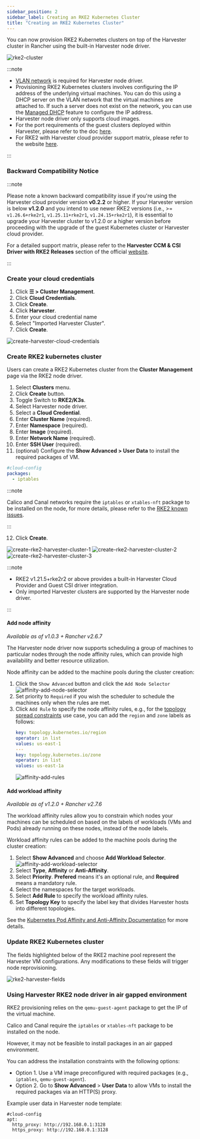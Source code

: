 ```yaml
---
sidebar_position: 2
sidebar_label: Creating an RKE2 Kubernetes Cluster
title: "Creating an RKE2 Kubernetes Cluster"
---
```


<head>
  <link rel="canonical" href="https://docs.harvesterhci.io/v1.6/rancher/node/rke2-cluster"/>
</head>

You can now provision RKE2 Kubernetes clusters on top of the Harvester cluster in Rancher using the built-in Harvester node driver.

![rke2-cluster](/img/v1.2/rancher/rke2-k3s-node-driver.png)

:::note

- [VLAN network](../../networking/harvester-network.md#vlan-network) is required for Harvester node driver.
- Provisioning RKE2 Kubernetes clusters involves configuring the IP address of the underlying virtual machines. You can do this using a DHCP server on the VLAN network that the virtual machines are attached to. If such a server does not exist on the network, you can use the [Managed DHCP](../../advanced/addons/managed-dhcp.md) feature to configure the IP address.
- Harvester node driver only supports cloud images.
- For the port requirements of the guest clusters deployed within Harvester, please refer to the doc [here](../../install/requirements.md#port-requirements-for-k3s-or-rke2-clusters).
- For RKE2 with Harvester cloud provider support matrix, please refer to the website [here](https://www.suse.com/suse-harvester/support-matrix/all-supported-versions/).

:::

### Backward Compatibility Notice

:::note

Please note a known backward compatibility issue if you're using the Harvester cloud provider version **v0.2.2** or higher.  If your Harvester version is below **v1.2.0** and you intend to use newer RKE2 versions (i.e., >= `v1.26.6+rke2r1`, `v1.25.11+rke2r1`, `v1.24.15+rke2r1`), it is essential to upgrade your Harvester cluster to v1.2.0 or a higher version before proceeding with the upgrade of the guest Kubernetes cluster or Harvester cloud provider.

For a detailed support matrix, please refer to the **Harvester CCM & CSI Driver with RKE2 Releases** section of the official [website](https://www.suse.com/suse-harvester/support-matrix/all-supported-versions/).

:::


### Create your cloud credentials

1. Click **☰ > Cluster Management**.
2. Click **Cloud Credentials**.
3. Click **Create**.
4. Click **Harvester**.
5. Enter your cloud credential name
6. Select "Imported Harvester Cluster".
7. Click **Create**.

![create-harvester-cloud-credentials](/img/v1.2/rancher/create-cloud-credentials.png)

###  Create RKE2 kubernetes cluster

Users can create a RKE2 Kubernetes cluster from the **Cluster Management** page via the RKE2 node driver.

1. Select **Clusters** menu.
2. Click **Create** button.
3. Toggle Switch to **RKE2/K3s**.
4. Select Harvester node driver.
5. Select a **Cloud Credential**.
6. Enter **Cluster Name** (required).
7. Enter **Namespace** (required).
8. Enter **Image** (required).
9. Enter **Network Name** (required).
10. Enter **SSH User** (required).
11. (optional) Configure the **Show Advanced > User Data** to install the required packages of VM.
```yaml
#cloud-config
packages:
  - iptables
```

:::note

Calico and Canal networks require the `iptables` or `xtables-nft` package to be installed on the node, for more details, please refer to the [RKE2 known issues](https://docs.rke2.io/known_issues#canal-and-ip-exhaustion).

:::


12. Click **Create**.

![create-rke2-harvester-cluster-1](/img/v1.2/rancher/create-rke2-harvester-cluster-1.png)
![create-rke2-harvester-cluster-2](/img/v1.2/rancher/create-rke2-harvester-cluster-2.png)
![create-rke2-harvester-cluster-3](/img/v1.2/rancher/create-rke2-harvester-cluster-3.png)

:::note

- RKE2 v1.21.5+rke2r2 or above provides a built-in Harvester Cloud Provider and Guest CSI driver integration.
- Only imported Harvester clusters are supported by the Harvester node driver.

:::

#### Add node affinity

_Available as of v1.0.3 + Rancher v2.6.7_

The Harvester node driver now supports scheduling a group of machines to particular nodes through the node affinity rules, which can provide high availability and better resource utilization.

Node affinity can be added to the machine pools during the cluster creation:

1. Click the `Show Advanced` button and click the `Add Node Selector`
   ![affinity-add-node-selector](/img/v1.2/rancher/affinity-rke2-add-node-selector.png)
2. Set priority to `Required` if you wish the scheduler to schedule the machines only when the rules are met.
3. Click `Add Rule` to specify the node affinity rules, e.g., for the [topology spread constraints](./node-driver.md#topology-spread-constraints) use case, you can add the `region` and `zone` labels as follows:
   ```yaml
   key: topology.kubernetes.io/region
   operator: in list 
   values: us-east-1
   ---
   key: topology.kubernetes.io/zone
   operator: in list 
   values: us-east-1a
   ```
   ![affinity-add-rules](/img/v1.2/rancher/affinity-rke2-add-rules.png)

#### Add workload affinity

_Available as of v1.2.0 + Rancher v2.7.6_

The workload affinity rules allow you to constrain which nodes your machines can be scheduled on based on the labels of workloads (VMs and Pods) already running on these nodes, instead of the node labels.

Workload affinity rules can be added to the machine pools during the cluster creation:

1. Select **Show Advanced** and choose **Add Workload Selector**.
   ![affinity-add-workload-selector](/img/v1.2/rancher/affinity-rke2-add-workload-selector.png)
2. Select **Type**, **Affinity** or **Anti-Affinity**.
3. Select **Priority**. **Prefered** means it's an optional rule, and **Required** means a mandatory rule.
4. Select the namespaces for the target workloads.
5. Select **Add Rule** to specify the workload affinity rules.
6. Set **Topology Key** to specify the label key that divides Harvester hosts into different topologies.

See the [Kubernetes Pod Affinity and Anti-Affinity Documentation](https://kubernetes.io/docs/concepts/scheduling-eviction/assign-pod-node/#inter-pod-affinity-and-anti-affinity) for more details.

###  Update RKE2 Kubernetes cluster

The fields highlighted below of the RKE2 machine pool represent the Harvester VM configurations. Any modifications to these fields will trigger node reprovisioning.

![rke2-harvester-fields](/img/v1.2/rancher/rke2-harvester-fields.png)

### Using Harvester RKE2 node driver in air gapped environment

RKE2 provisioning relies on the `qemu-guest-agent` package to get the IP of the virtual machine.

Calico and Canal require the `iptables` or `xtables-nft` package to be installed on the node.

However, it may not be feasible to install packages in an air gapped environment.

You can address the installation constraints with the following options:

- Option 1. Use a VM image preconfigured with required packages (e.g., `iptables`, `qemu-guest-agent`).
- Option 2. Go to **Show Advanced** > **User Data** to allow VMs to install the required packages via an HTTP(S) proxy.

Example user data in Harvester node template:
```
#cloud-config
apt:
  http_proxy: http://192.168.0.1:3128
  https_proxy: http://192.168.0.1:3128
```
